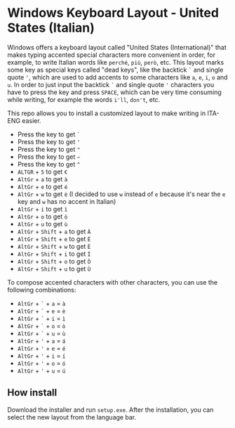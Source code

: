 # Windows Keyboard Layout - United States (Italian)
Windows offers a keyboard layout called "United States (International)" that makes typing accented special characters more convenient in order, for example, to write Italian words like `perché`, `più`, `però`, etc. 
This layout marks some key as special keys called "dead keys", like the backtick `` ` `` and single quote `'`, which are used to add accents to some characters like `a`, `e`, `i`, `o` and `u`.
In order to just input the backtick `` ` `` and single quote `'` characters you have to press the key and press `SPACE`, which can be very time consuming while writing, for example the words `i'll`, `don't`, etc.

This repo allows you to install a customized layout to make writing in ITA-ENG easier.

- Press the key to get `` ` ``
- Press the key to get `'`
- Press the key to get `"`
- Press the key to get `~`
- Press the key to get `^`
- `ALTGR` + `5` to get `€`
- `AltGr` + `a` to get `à`
- `AltGr` + `e` to get `é`
- `AltGr` + `w` to get `è` (I decided to use `w` instead of `e` because it's near the `e` key and `w` has no accent in Italian)
- `AltGr` + `i` to get `ì`
- `AltGr` + `o` to get `ò`
- `AltGr` + `u` to get `ù`
- `AltGr` + `Shift` + `a` to get `À`
- `AltGr` + `Shift` + `e` to get `É`
- `AltGr` + `Shift` + `w` to get `È`
- `AltGr` + `Shift` + `i` to get `Ì`
- `AltGr` + `Shift` + `o` to get `Ò`
- `AltGr` + `Shift` + `u` to get `Ù`

To compose accented characters with other characters, you can use the following combinations:
- `AltGr` + `` ` `` + `a` = `à`
- `AltGr` + `` ` `` + `e` = `è`
- `AltGr` + `` ` `` + `i` = `ì`
- `AltGr` + `` ` `` + `o` = `ò`
- `AltGr` + `` ` `` + `u` = `ù`
- `AltGr` + `'` + `a` = `á`
- `AltGr` + `'` + `e` = `é`
- `AltGr` + `'` + `i` = `í`
- `AltGr` + `'` + `o` = `ó`
- `AltGr` + `'` + `u` = `ú`

## How install
Download the installer and run `setup.exe`. After the installation, you can select the new layout from the language bar.

